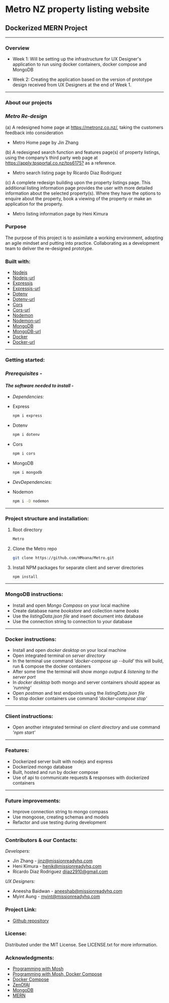 # Metro NZ property listing website

## Dockerized MERN Project

---

### **Overview**

- Week 1: Will be setting up the infrastructure for UX Designer's application to run using docker containers, docker compose and MongoDB

- Week 2: Creating the application based on the version of prototype design received from UX Designers at the end of Week 1.

---

### **About our projects**

### _Metro Re-design_

(a) A redesigned home page at <https://metronz.co.nz/>, taking the customers feedback into consideration

- Metro Home page by Jin Zhang

(b) A redesigned search function and features page(s) of property listings, using the company’s third party web page at <https://apply.tpsportal.co.nz/tps6175?> as a reference.

- Metro search listing page by Ricardo Diaz Rodriguez

(c) A complete redesign building upon the property listings page. This additional listing information page provides the user with more detailed information about the selected property(s). Where they have the options to enquire about the property, book a viewing of the property or make an application for the property.

- Metro listing information page by Heni Kimura

### **Purpose**

The purpose of this project is to assimilate a working environment, adopting an agile mindset and putting into practice. Collaborating as a development team to deliver the re-designed prototype.

### **Built with:**

- [Nodejs](https://img.shields.io/badge/Nodejs-20232A?style=for-the-badge&logo-nodejs&logoColor=026e00 "Nodejs")
- [Nodejs-url](https://nodejs.org/en "Nodejsurl")
- [Expressjs](https://img.shields.io/badge/Expressjs-20232A?style=for-the-badge&logo-expressjs&logoColor=026e00 "Expressjs")
- [Expressjs-url](https://expressjs.com/ "Expressjsurl")
- [Dotenv](https://img.shields.io/badge/Dotenv-20232A?style=for-the-badge&logo-dotenv&logoColor=026e00 "Dotenv")
- [Dotenv-url](https://www.dotenv.org/ "Dotenvurl")
- [Cors](https://img.shields.io/badge/Cors-20232A?style=for-the-badge&logo-cors&logoColor=026e00 "Cors")
- [Cors-url](https://www.npmjs.com/package/cors "Corsurl")
- [Nodemon](https://img.shields.io/badge/Nodemon-20232A?style=for-the-badge&logo-nodemon&logoColor=026e00 "Nodemon")
- [Nodemon-url](https://nodemon.io/ "Nodemonurl")
- [MongoDB](https://img.shields.io/badge/MongoDB-20232A?style=for-the-badge&logo-mongodb&logoColor=026e00 "MongoDB")
- [MongoDB-url](https://www.mongodb.com/ "MongoDBurl")
- [Docker](https://img.shields.io/badge/Docker-20232A?style=for-the-badge&logo-docker&logoColor=CF649A "Docker")
- [Docker-url](https://www.docker.com/ "Dockerurl")

---

### **Getting started:**

### _Prerequisites -_

#### _The software needed to install -_

- _Dependencies:_

- Express

  ```sh
  npm i express
  ```

- Dotenv

  ```sh
  npm i dotenv
  ```

- Cors

  ```sh
  npm i cors
  ```

- MongoDB

  ```sh
  npm i mongodb
  ```

- _DevDependencies:_

- Nodemon

  ```sh
  npm i -D nodemon
  ```

---

### **Project structure and installation:**

1. Root directory 

   ```sh
   Metro
   ```

2. Clone the Metro repo 

   ```sh
   git clone https://github.com/HMoana/Metro.git
   ```

3. Install NPM packages for separate client and server directories

   ```sh
   npm install
   ```  

---

### **MongoDB instructions:**

- Install and open _Mongo Compass_ on your local machine
- Create database name _bookstore_ and collection name _books_
- Use the _listingData.json file_ and insert document into database
- Use the connection string to connection to your database

---

### **Docker instructions:**

- Install and open _docker desktop_ on your local machine
- Open integrated terminal on _server directory_
- In the terminal use command _'docker-compose up --build'_ this will build, run & compose the docker containers
- After some time the terminal will show _mongo output & listening to the server port_
- In _docker desktop_ both mongo and server containers should appear as _'running'_
- Open _postman_ and test endpoints using the _listingData.json file_
- To stop docker containers use command _'docker-compose stop'_

---

### **Client instructions:**

- Open another integrated terminal on _client directory_ and use command _'npm start'_

---

### **Features:**

- Dockerized server built with nodejs and express
- Dockerized mongo database
- Built, hosted and run by docker compose
- Use of api to communicate requests & responses with dockerized containers

---

### **Future improvements:**

- Improve connection string to mongo compass
- Use mongoose, creating schemas and models
- Refactor and use testing during development

---

### **Contributors & our Contacts:**

_Developers:_

- Jin Zhang - <jinz@missionreadyhq.com>
- Heni Kimura - <henik@missionreadyhq.com>
- Ricardo Diaz Rodriguez <diiaz2910@gmail.com>

_UX Designers:_

- Aneesha Baidwan - <aneeshab@missionreadyhq.com>
- Myint Aung - <myint@missionreadyhq.com>

### **Project Link:**

- [Github repository](https://github.com/HMoana/Metro.git "Github repository")

### **License:**

Distributed under the MIT License. See LICENSE.txt for more information.

### **Acknowledgments:**

- [Programming with Mosh](https://youtu.be/pTFZFxd4hOI "Programming with Mosh")
- [Programming with Mosh, Docker Compose](https://youtu.be/HG6yIjZapSA "Programming with Mosh, Docker Compose")
- [Docker Compose](https://docs.docker.com/compose/gettingstarted/ "Docker Compose")
- [ZenOfAI](https://medium.com/zenofai/how-to-build-a-node-js-and-mongodb-application-with-docker-containers-15e535baabf5 "ZenOfAI")
- [MongoDB](https://www.mongodb.com/basics/get-started "MongoDB")
- [MERN](https://youtu.be/0B2raYYH2fE "Mern")